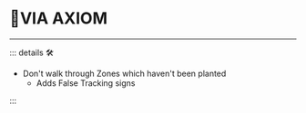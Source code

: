 # 🔻<via>VIA AXIOM</via>

---

<!-- =================================================== -->
<!-- =================================================== -->
<!-- =================================================== -->
<!-- =================================================== -->
<!-- =================================================== -->
::: details 🛠

- Don't walk through Zones which haven't been planted
    - Adds False Tracking signs

:::
